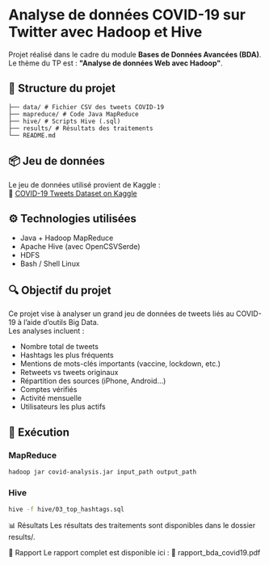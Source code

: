 # Analyse de données COVID-19 sur Twitter avec Hadoop et Hive

Projet réalisé dans le cadre du module **Bases de Données Avancées (BDA)**.  
Le thème du TP est : **"Analyse de données Web avec Hadoop"**.

## 📁 Structure du projet
```covid19-twitter-analysis/
├── data/ # Fichier CSV des tweets COVID-19
├── mapreduce/ # Code Java MapReduce
├── hive/ # Scripts Hive (.sql)
├── results/ # Résultats des traitements
└── README.md
```

## 📦 Jeu de données

Le jeu de données utilisé provient de Kaggle :  
🔗 [COVID-19 Tweets Dataset on Kaggle](https://www.kaggle.com/datasets/gpreda/covid19-tweets/data)


## ⚙️ Technologies utilisées

- Java + Hadoop MapReduce
- Apache Hive (avec OpenCSVSerde)
- HDFS
- Bash / Shell Linux

## 🔍 Objectif du projet

Ce projet vise à analyser un grand jeu de données de tweets liés au COVID-19 à l’aide d’outils Big Data.  
Les analyses incluent :

- Nombre total de tweets
- Hashtags les plus fréquents
- Mentions de mots-clés importants (vaccine, lockdown, etc.)
- Retweets vs tweets originaux
- Répartition des sources (iPhone, Android…)
- Comptes vérifiés
- Activité mensuelle
- Utilisateurs les plus actifs

## 🚀 Exécution

### MapReduce
```bash
hadoop jar covid-analysis.jar input_path output_path
```

### Hive
```bash
hive -f hive/03_top_hashtags.sql
```

📊 Résultats
Les résultats des traitements sont disponibles dans le dossier results/.

📄 Rapport
Le rapport complet est disponible ici :
📎 rapport_bda_covid19.pdf
